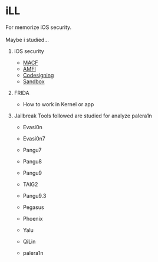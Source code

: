 # iLL

For memorize iOS security.</br></br>
Maybe i studied...</br>

1. iOS security

   - [MACF](/iOS%20Security/Mandatory%20Access%20Control%20Framework.md)
   - [AMFI](/iOS%20Security/AppleMobileFileIntegrity.md)
   - [Codesigning](/iOS%20Security/Code%20Sign.md)
   - [Sandbox](/iOS%20Security/iOS%20App%20Sandbox.md)

2. FRIDA

   - How to work in Kernel or app

3. Jailbreak Tools
   followed are studied for analyze palera1n

   - Evasi0n
   - Evasi0n7
   - Pangu7
   - Pangu8
   - Pangu9
   - TAIG2
   - Pangu9.3
   - Pegasus
   - Phoenix
   - Yalu
   - QiLin

   - palera1n

